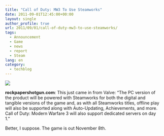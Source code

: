 ```yaml
---
title: "Call of Duty: MW3 To Use Steamworks"
date: 2011-09-01T12:45:00+00:00
layout: single
author_profile: true
url: 2011/09/01/call-of-duty-mw3-to-use-steamworks/
tags:
  - Announcement
  - Game
  - news
  - report
  - Steam
lang: en
category: 
  - techblog
---
```

[![](http://2.bp.blogspot.com/-sNC2T0VTZ9o/Tl92_nrKIZI/AAAAAAAAEA0/YwLTUED-x0Q/s400/mw3.jpg)](http://2.bp.blogspot.com/-sNC2T0VTZ9o/Tl92_nrKIZI/AAAAAAAAEA0/YwLTUED-x0Q/s1600/mw3.jpg)

**rockpapershotgun.com**: This just came in from Valve: “The PC version of the product will be powered with Steamworks for both the digital and tangible versions of the game and, as with all Steamworks titles, offline play will also be supported along with Auto-Updating, Achievements, and more. Call of Duty: Modern Warfare 3 will also support dedicated servers on day 1.”

Better, I suppose. The game is out November 8th.
